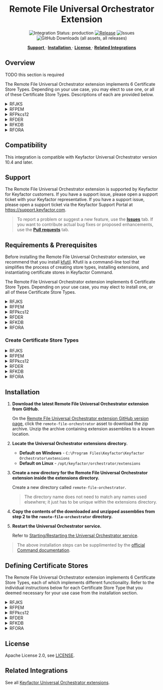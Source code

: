 <h1 align="center" style="border-bottom: none">
    Remote File Universal Orchestrator Extension
</h1>

<p align="center">
  <!-- Badges -->
<img src="https://img.shields.io/badge/integration_status-production-3D1973?style=flat-square" alt="Integration Status: production" />
<a href="https://github.com/Keyfactor/remote-file-orchestrator/releases"><img src="https://img.shields.io/github/v/release/Keyfactor/remote-file-orchestrator?style=flat-square" alt="Release" /></a>
<img src="https://img.shields.io/github/issues/Keyfactor/remote-file-orchestrator?style=flat-square" alt="Issues" />
<img src="https://img.shields.io/github/downloads/Keyfactor/remote-file-orchestrator/total?style=flat-square&label=downloads&color=28B905" alt="GitHub Downloads (all assets, all releases)" />
</p>

<p align="center">
  <!-- TOC -->
  <a href="#support">
    <b>Support</b>
  </a>
  ·
  <a href="#installation">
    <b>Installation</b>
  </a>
  ·
  <a href="#license">
    <b>License</b>
  </a>
  ·
  <a href="https://github.com/orgs/Keyfactor/repositories?q=orchestrator">
    <b>Related Integrations</b>
  </a>
</p>

## Overview

TODO this section is required

The Remote File Universal Orchestrator extension implements 6 Certificate Store Types. Depending on your use case, you may elect to use one, or all of these Certificate Store Types. Descriptions of each are provided below.

<details><summary>RFJKS</summary>

### RFJKS
The RFJKS store type can be used to manage java keystores of types JKS or PKCS12.  If creating a new java keystore and adding a certificate all via Keyfactor Command, the created java keystore will be of type PKCS12, as java keystores of type JKS have been deprecated as of JDK 9.

Use cases supported:
1. One-to-many trust entries - A trust entry is considered single certificate without a private key in a certificate store.  Each trust entry is identified with a custom alias.
2. One-to-many key entries - One-to-many certificates with private keys and optionally the full certificate chain.  Each certificate identified with a custom alias.
3. A mix of trust and key entries.
</details>

<details><summary>RFPEM</summary>

### RFPEM
The RFPEM store type can be used to manage PEM encoded files.

Use cases supported:
1. Trust stores - A file with one-to-many certificates (no private keys, no certificate chains).
2. Single certificate stores with private key in the file.
3. Single certificate stores with certificate chain and private key in the file.
4. Single certificate stores with private key in an external file.
5. Single certificate stores with certificate chain in the file and private key in an external file

NOTE: PEM stores may only have one private key (internal or external) associated with the store, as only one certificate/chain/private key combination can be stored in a PEM store supported by RFPEM.
</details>

<details><summary>RFPkcs12</summary>

### RFPkcs12
The RFPkcs12 store type can be used to manage any PKCS#12 compliant file format INCLUDING java keystores of type PKCS12.

Use cases supported:
1. One-to-many trust entries - A trust entry is considered single certificate without a private key in a certificate store.  Each trust entry is identified with a custom alias.
2. One-to-many key entries - One-to-many certificates with private keys and optionally the full certificate chain.  Each certificate identified with a custom alias.
3. A mix of trust and key entries.
</details>

<details><summary>RFDER</summary>

### RFDER
The RFORA store type can be used to manage Pkcs12 Oracle Wallets.  Please note that while this should work for Pkcs12 Oracle Wallets installed on both Windows and Linux servers, this has only been tested on wallets installed on Windows.  Please note, when entering the Store Path for an Oracle Wallet in Keyfactor Command, make sure to INCLUDE the eWallet.p12 file name that by convention is the name of the Pkcs12 wallet file that gets created.

Use cases supported:
1. One-to-many trust entries - A trust entry is considered single certificate without a private key in a certificate store.  Each trust entry is identified with a custom alias.
2. One-to-many key entries - One-to-many certificates with private keys and optionally the full certificate chain.  Each certificate identified with a custom alias.
3. A mix of trust and key entries.
</details>

<details><summary>RFKDB</summary>

### RFKDB
The RFKDB store type can be used to manage IBM Key Database Files (KDB) files.  The IBM utility, GSKCAPICMD, is used to read and write certificates from and to the target store and is therefore required to be installed on the server where each KDB certificate store being managed resides, and its location MUST be in the system $Path.

Use cases supported:
1. One-to-many trust entries - A trust entry is considered single certificate without a private key in a certificate store.  Each trust entry is identified with a custom alias.
2. One-to-many key entries - One-to-many certificates with private keys and optionally the full certificate chain.  Each certificate identified with a custom alias.
3. A mix of trust and key entries.
</details>

<details><summary>RFORA</summary>

### RFORA
The RFORA store type can be used to manage Pkcs12 Oracle Wallets.  Please note that while this should work for Pkcs12 Oracle Wallets installed on both Windows and Linux servers, this has only been tested on wallets installed on Windows.  Please note, when entering the Store Path for an Oracle Wallet in Keyfactor Command, make sure to INCLUDE the eWallet.p12 file name that by convention is the name of the Pkcs12 wallet file that gets created.

Use cases supported:
1. One-to-many trust entries - A trust entry is considered single certificate without a private key in a certificate store.  Each trust entry is identified with a custom alias.
2. One-to-many key entries - One-to-many certificates with private keys and optionally the full certificate chain.  Each certificate identified with a custom alias.
3. A mix of trust and key entries.
</details>


## Compatibility

This integration is compatible with Keyfactor Universal Orchestrator version 10.4 and later.

## Support
The Remote File Universal Orchestrator extension is supported by Keyfactor for Keyfactor customers. If you have a support issue, please open a support ticket with your Keyfactor representative. If you have a support issue, please open a support ticket via the Keyfactor Support Portal at https://support.keyfactor.com. 
 
> To report a problem or suggest a new feature, use the **[Issues](../../issues)** tab. If you want to contribute actual bug fixes or proposed enhancements, use the **[Pull requests](../../pulls)** tab.

## Requirements & Prerequisites

Before installing the Remote File Universal Orchestrator extension, we recommend that you install [kfutil](https://github.com/Keyfactor/kfutil). Kfutil is a command-line tool that simplifies the process of creating store types, installing extensions, and instantiating certificate stores in Keyfactor Command.



The Remote File Universal Orchestrator extension implements 6 Certificate Store Types. Depending on your use case, you may elect to install one, or all of these Certificate Store Types.

<details><summary>RFJKS</summary>


TODO Requirements is a required section
</details>

<details><summary>RFPEM</summary>


TODO Requirements is a required section
</details>

<details><summary>RFPkcs12</summary>


TODO Requirements is a required section
</details>

<details><summary>RFDER</summary>


TODO Requirements is a required section
</details>

<details><summary>RFKDB</summary>


TODO Requirements is a required section
</details>

<details><summary>RFORA</summary>


TODO Requirements is a required section
</details>


### Create Certificate Store Types
<details><summary>RFJKS</summary>


* **Create RFJKS using kfutil**:

    ```shell
    # RFJKS
    kfutil store-types create RFJKS
    ```

* **Create RFJKS manually in the Command UI**:
    <details><summary>Create RFJKS manually in the Command UI</summary>

    Create a store type called `RFJKS` with the attributes in the tables below:

    #### Basic Tab
    | Attribute | Value | Description |
    | --------- | ----- | ----- |
    | Name | RFJKS | Display name for the store type (may be customized) |
    | Short Name | RFJKS | Short display name for the store type |
    | Capability | RFJKS | Store type name orchestrator will register with. Check the box to allow entry of value |
    | Supported Job Types (check the box for each) | Add, Discovery, Remove | Job types the extension supports |
    | Supports Add | ✅ | Check the box. Indicates that the Store Type supports Management Add |
    | Supports Remove | ✅ | Check the box. Indicates that the Store Type supports Management Remove |
    | Supports Discovery | ✅ | Check the box. Indicates that the Store Type supports Discovery |
    | Supports Reenrollment |  |  Indicates that the Store Type supports Reenrollment |
    | Supports Create | ✅ | Check the box. Indicates that the Store Type supports store creation |
    | Needs Server | ✅ | Determines if a target server name is required when creating store |
    | Blueprint Allowed |  | Determines if store type may be included in an Orchestrator blueprint |
    | Uses PowerShell |  | Determines if underlying implementation is PowerShell |
    | Requires Store Password | ✅ | Determines if a store password is required when configuring an individual store. |
    | Supports Entry Password |  | Determines if an individual entry within a store can have a password. |

    The Basic tab should look like this:

    ![RFJKS Basic Tab](docsource/images/RFJKS-basic-store-type-dialog.png)

    #### Advanced Tab
    | Attribute | Value | Description |
    | --------- | ----- | ----- |
    | Supports Custom Alias | Required | Determines if an individual entry within a store can have a custom Alias. |
    | Private Key Handling | Optional | This determines if Keyfactor can send the private key associated with a certificate to the store. Required because IIS certificates without private keys would be invalid. |
    | PFX Password Style | Default | 'Default' - PFX password is randomly generated, 'Custom' - PFX password may be specified when the enrollment job is created (Requires the Allow Custom Password application setting to be enabled.) |

    The Advanced tab should look like this:

    ![RFJKS Advanced Tab](docsource/images/RFJKS-advanced-store-type-dialog.png)

    #### Custom Fields Tab
    Custom fields operate at the certificate store level and are used to control how the orchestrator connects to the remote target server containing the certificate store to be managed. The following custom fields should be added to the store type:

    | Name | Display Name | Type | Default Value/Options | Required | Description |
    | ---- | ------------ | ---- | --------------------- | -------- | ----------- |
    | LinuxFilePermissionsOnStoreCreation | Linux File Permissions on Store Creation | String |  |  | The LinuxFilePermissionsOnStoreCreation field should contain a three-digit value between 000 and 777 representing the Linux file permissions to be set for the certificate store upon creation. Example: '600' or '755'. |
    | LinuxFileOwnerOnStoreCreation | Linux File Owner on Store Creation | String |  |  | The LinuxFileOwnerOnStoreCreation field should contain a valid user ID recognized by the destination Linux server, optionally followed by a colon and a group ID if the group owner differs. Example: 'userID' or 'userID:groupID'. |
    | SudoImpersonatingUser | Sudo Impersonating User | String |  |  | The SudoImpersonatingUser field should contain a valid user ID to impersonate using sudo on the destination Linux server. Example: 'impersonatedUserID'. |

    The Custom Fields tab should look like this:

    ![RFJKS Custom Fields Tab](docsource/images/RFJKS-custom-fields-store-type-dialog.png)



    </details>
</details>

<details><summary>RFPEM</summary>


* **Create RFPEM using kfutil**:

    ```shell
    # RFPEM
    kfutil store-types create RFPEM
    ```

* **Create RFPEM manually in the Command UI**:
    <details><summary>Create RFPEM manually in the Command UI</summary>

    Create a store type called `RFPEM` with the attributes in the tables below:

    #### Basic Tab
    | Attribute | Value | Description |
    | --------- | ----- | ----- |
    | Name | RFPEM | Display name for the store type (may be customized) |
    | Short Name | RFPEM | Short display name for the store type |
    | Capability | RFPEM | Store type name orchestrator will register with. Check the box to allow entry of value |
    | Supported Job Types (check the box for each) | Add, Discovery, Remove | Job types the extension supports |
    | Supports Add | ✅ | Check the box. Indicates that the Store Type supports Management Add |
    | Supports Remove | ✅ | Check the box. Indicates that the Store Type supports Management Remove |
    | Supports Discovery | ✅ | Check the box. Indicates that the Store Type supports Discovery |
    | Supports Reenrollment |  |  Indicates that the Store Type supports Reenrollment |
    | Supports Create | ✅ | Check the box. Indicates that the Store Type supports store creation |
    | Needs Server | ✅ | Determines if a target server name is required when creating store |
    | Blueprint Allowed |  | Determines if store type may be included in an Orchestrator blueprint |
    | Uses PowerShell |  | Determines if underlying implementation is PowerShell |
    | Requires Store Password | ✅ | Determines if a store password is required when configuring an individual store. |
    | Supports Entry Password |  | Determines if an individual entry within a store can have a password. |

    The Basic tab should look like this:

    ![RFPEM Basic Tab](docsource/images/RFPEM-basic-store-type-dialog.png)

    #### Advanced Tab
    | Attribute | Value | Description |
    | --------- | ----- | ----- |
    | Supports Custom Alias | Forbidden | Determines if an individual entry within a store can have a custom Alias. |
    | Private Key Handling | Optional | This determines if Keyfactor can send the private key associated with a certificate to the store. Required because IIS certificates without private keys would be invalid. |
    | PFX Password Style | Default | 'Default' - PFX password is randomly generated, 'Custom' - PFX password may be specified when the enrollment job is created (Requires the Allow Custom Password application setting to be enabled.) |

    The Advanced tab should look like this:

    ![RFPEM Advanced Tab](docsource/images/RFPEM-advanced-store-type-dialog.png)

    #### Custom Fields Tab
    Custom fields operate at the certificate store level and are used to control how the orchestrator connects to the remote target server containing the certificate store to be managed. The following custom fields should be added to the store type:

    | Name | Display Name | Type | Default Value/Options | Required | Description |
    | ---- | ------------ | ---- | --------------------- | -------- | ----------- |
    | LinuxFilePermissionsOnStoreCreation | Linux File Permissions on Store Creation | String |  |  | The LinuxFilePermissionsOnStoreCreation field should contain a three-digit value between 000 and 777 representing the Linux file permissions to be set for the certificate store upon creation. Example: '600' or '755'. |
    | LinuxFileOwnerOnStoreCreation | Linux File Owner on Store Creation | String |  |  | The LinuxFileOwnerOnStoreCreation field should contain a valid user ID recognized by the destination Linux server, optionally followed by a colon and a group ID if the group owner differs. Example: 'userID' or 'userID:groupID'. |
    | SudoImpersonatingUser | Sudo Impersonating User | String |  |  | The SudoImpersonatingUser field should contain a valid user ID to impersonate using sudo on the destination Linux server. Example: 'impersonatedUserID'. |
    | IsTrustStore | Trust Store | Bool | false |  | The IsTrustStore field should contain a boolean value ('true' or 'false') indicating whether the store will be identified as a trust store, which can hold multiple certificates without private keys. Example: 'true' for a trust store or 'false' for a store with a single certificate and private key. |
    | IncludesChain | Store Includes Chain | Bool | false |  | The IncludesChain field should contain a boolean value ('true' or 'false') indicating whether the certificate store includes the full certificate chain along with the end entity certificate. Example: 'true' to include the full chain or 'false' to exclude it. |
    | SeparatePrivateKeyFilePath | Separate Private Key File Location | String |  |  | The SeparatePrivateKeyFilePath field should contain the full path and file name where the separate private key file will be stored if it is to be kept outside the main certificate file. Example: '/path/to/privatekey.pem'. |
    | IsRSAPrivateKey | Is RSA Private Key | Bool | false |  | The IsRSAPrivateKey field should contain a boolean value ('true' or 'false') indicating whether the private key is in PKCS#1 RSA format. Example: 'true' for a PKCS#1 RSA private key or 'false' for a PKCS#8 private key. |
    | IgnorePrivateKeyOnInventory | Ignore Private Key On Inventory | Bool | false |  | The IgnorePrivateKeyOnInventory field should contain a boolean value ('true' or 'false') indicating whether to ignore the private key during inventory, which will make the store inventory-only and return all certificates without private key entries. Example: 'true' to ignore the private key or 'false' to include it. |

    The Custom Fields tab should look like this:

    ![RFPEM Custom Fields Tab](docsource/images/RFPEM-custom-fields-store-type-dialog.png)



    </details>
</details>

<details><summary>RFPkcs12</summary>


* **Create RFPkcs12 using kfutil**:

    ```shell
    # RFPkcs12
    kfutil store-types create RFPkcs12
    ```

* **Create RFPkcs12 manually in the Command UI**:
    <details><summary>Create RFPkcs12 manually in the Command UI</summary>

    Create a store type called `RFPkcs12` with the attributes in the tables below:

    #### Basic Tab
    | Attribute | Value | Description |
    | --------- | ----- | ----- |
    | Name | RFPkcs12 | Display name for the store type (may be customized) |
    | Short Name | RFPkcs12 | Short display name for the store type |
    | Capability | RFPkcs12 | Store type name orchestrator will register with. Check the box to allow entry of value |
    | Supported Job Types (check the box for each) | Add, Discovery, Remove | Job types the extension supports |
    | Supports Add | ✅ | Check the box. Indicates that the Store Type supports Management Add |
    | Supports Remove | ✅ | Check the box. Indicates that the Store Type supports Management Remove |
    | Supports Discovery | ✅ | Check the box. Indicates that the Store Type supports Discovery |
    | Supports Reenrollment |  |  Indicates that the Store Type supports Reenrollment |
    | Supports Create | ✅ | Check the box. Indicates that the Store Type supports store creation |
    | Needs Server | ✅ | Determines if a target server name is required when creating store |
    | Blueprint Allowed |  | Determines if store type may be included in an Orchestrator blueprint |
    | Uses PowerShell |  | Determines if underlying implementation is PowerShell |
    | Requires Store Password | ✅ | Determines if a store password is required when configuring an individual store. |
    | Supports Entry Password |  | Determines if an individual entry within a store can have a password. |

    The Basic tab should look like this:

    ![RFPkcs12 Basic Tab](docsource/images/RFPkcs12-basic-store-type-dialog.png)

    #### Advanced Tab
    | Attribute | Value | Description |
    | --------- | ----- | ----- |
    | Supports Custom Alias | Required | Determines if an individual entry within a store can have a custom Alias. |
    | Private Key Handling | Optional | This determines if Keyfactor can send the private key associated with a certificate to the store. Required because IIS certificates without private keys would be invalid. |
    | PFX Password Style | Default | 'Default' - PFX password is randomly generated, 'Custom' - PFX password may be specified when the enrollment job is created (Requires the Allow Custom Password application setting to be enabled.) |

    The Advanced tab should look like this:

    ![RFPkcs12 Advanced Tab](docsource/images/RFPkcs12-advanced-store-type-dialog.png)

    #### Custom Fields Tab
    Custom fields operate at the certificate store level and are used to control how the orchestrator connects to the remote target server containing the certificate store to be managed. The following custom fields should be added to the store type:

    | Name | Display Name | Type | Default Value/Options | Required | Description |
    | ---- | ------------ | ---- | --------------------- | -------- | ----------- |
    | LinuxFilePermissionsOnStoreCreation | Linux File Permissions on Store Creation | String |  |  | The LinuxFilePermissionsOnStoreCreation field should contain a three-digit value between 000 and 777 representing the Linux file permissions to be set for the certificate store upon creation. Example: '600' or '755'. |
    | LinuxFileOwnerOnStoreCreation | Linux File Owner on Store Creation | String |  |  | The LinuxFileOwnerOnStoreCreation field should contain a valid user ID recognized by the destination Linux server, optionally followed by a colon and a group ID if the group owner differs. Example: 'userID' or 'userID:groupID'. |
    | SudoImpersonatingUser | Sudo Impersonating User | String |  |  | The SudoImpersonatingUser field should contain a valid user ID to impersonate using sudo on the destination Linux server. Example: 'impersonatedUserID'. |

    The Custom Fields tab should look like this:

    ![RFPkcs12 Custom Fields Tab](docsource/images/RFPkcs12-custom-fields-store-type-dialog.png)



    </details>
</details>

<details><summary>RFDER</summary>


* **Create RFDER using kfutil**:

    ```shell
    # RFDER
    kfutil store-types create RFDER
    ```

* **Create RFDER manually in the Command UI**:
    <details><summary>Create RFDER manually in the Command UI</summary>

    Create a store type called `RFDER` with the attributes in the tables below:

    #### Basic Tab
    | Attribute | Value | Description |
    | --------- | ----- | ----- |
    | Name | RFDER | Display name for the store type (may be customized) |
    | Short Name | RFDER | Short display name for the store type |
    | Capability | RFDER | Store type name orchestrator will register with. Check the box to allow entry of value |
    | Supported Job Types (check the box for each) | Add, Discovery, Remove | Job types the extension supports |
    | Supports Add | ✅ | Check the box. Indicates that the Store Type supports Management Add |
    | Supports Remove | ✅ | Check the box. Indicates that the Store Type supports Management Remove |
    | Supports Discovery | ✅ | Check the box. Indicates that the Store Type supports Discovery |
    | Supports Reenrollment |  |  Indicates that the Store Type supports Reenrollment |
    | Supports Create | ✅ | Check the box. Indicates that the Store Type supports store creation |
    | Needs Server | ✅ | Determines if a target server name is required when creating store |
    | Blueprint Allowed |  | Determines if store type may be included in an Orchestrator blueprint |
    | Uses PowerShell |  | Determines if underlying implementation is PowerShell |
    | Requires Store Password | ✅ | Determines if a store password is required when configuring an individual store. |
    | Supports Entry Password |  | Determines if an individual entry within a store can have a password. |

    The Basic tab should look like this:

    ![RFDER Basic Tab](docsource/images/RFDER-basic-store-type-dialog.png)

    #### Advanced Tab
    | Attribute | Value | Description |
    | --------- | ----- | ----- |
    | Supports Custom Alias | Forbidden | Determines if an individual entry within a store can have a custom Alias. |
    | Private Key Handling | Optional | This determines if Keyfactor can send the private key associated with a certificate to the store. Required because IIS certificates without private keys would be invalid. |
    | PFX Password Style | Default | 'Default' - PFX password is randomly generated, 'Custom' - PFX password may be specified when the enrollment job is created (Requires the Allow Custom Password application setting to be enabled.) |

    The Advanced tab should look like this:

    ![RFDER Advanced Tab](docsource/images/RFDER-advanced-store-type-dialog.png)

    #### Custom Fields Tab
    Custom fields operate at the certificate store level and are used to control how the orchestrator connects to the remote target server containing the certificate store to be managed. The following custom fields should be added to the store type:

    | Name | Display Name | Type | Default Value/Options | Required | Description |
    | ---- | ------------ | ---- | --------------------- | -------- | ----------- |
    | LinuxFilePermissionsOnStoreCreation | Linux File Permissions on Store Creation | String |  |  | The LinuxFilePermissionsOnStoreCreation field should contain a three-digit value between 000 and 777 representing the Linux file permissions to be set for the certificate store upon creation. Example: '600' or '755'. |
    | LinuxFileOwnerOnStoreCreation | Linux File Owner on Store Creation | String |  |  | The LinuxFileOwnerOnStoreCreation field should contain a valid user ID recognized by the destination Linux server, optionally followed by a colon and a group ID if the group owner differs. Example: 'userID' or 'userID:groupID'. |
    | SudoImpersonatingUser | Sudo Impersonating User | String |  |  | The SudoImpersonatingUser field should contain a valid user ID to impersonate using sudo on the destination Linux server. Example: 'impersonatedUserID'. |
    | SeparatePrivateKeyFilePath | Separate Private Key File Location | String |  |  | The SeparatePrivateKeyFilePath field should contain the full path and file name where the separate private key file will be stored if it is to be kept outside the main certificate file. Example: '/path/to/privatekey.der'. |

    The Custom Fields tab should look like this:

    ![RFDER Custom Fields Tab](docsource/images/RFDER-custom-fields-store-type-dialog.png)



    </details>
</details>

<details><summary>RFKDB</summary>


* **Create RFKDB using kfutil**:

    ```shell
    # RFKDB
    kfutil store-types create RFKDB
    ```

* **Create RFKDB manually in the Command UI**:
    <details><summary>Create RFKDB manually in the Command UI</summary>

    Create a store type called `RFKDB` with the attributes in the tables below:

    #### Basic Tab
    | Attribute | Value | Description |
    | --------- | ----- | ----- |
    | Name | RFKDB | Display name for the store type (may be customized) |
    | Short Name | RFKDB | Short display name for the store type |
    | Capability | RFKDB | Store type name orchestrator will register with. Check the box to allow entry of value |
    | Supported Job Types (check the box for each) | Add, Discovery, Remove | Job types the extension supports |
    | Supports Add | ✅ | Check the box. Indicates that the Store Type supports Management Add |
    | Supports Remove | ✅ | Check the box. Indicates that the Store Type supports Management Remove |
    | Supports Discovery | ✅ | Check the box. Indicates that the Store Type supports Discovery |
    | Supports Reenrollment |  |  Indicates that the Store Type supports Reenrollment |
    | Supports Create | ✅ | Check the box. Indicates that the Store Type supports store creation |
    | Needs Server | ✅ | Determines if a target server name is required when creating store |
    | Blueprint Allowed |  | Determines if store type may be included in an Orchestrator blueprint |
    | Uses PowerShell |  | Determines if underlying implementation is PowerShell |
    | Requires Store Password | ✅ | Determines if a store password is required when configuring an individual store. |
    | Supports Entry Password |  | Determines if an individual entry within a store can have a password. |

    The Basic tab should look like this:

    ![RFKDB Basic Tab](docsource/images/RFKDB-basic-store-type-dialog.png)

    #### Advanced Tab
    | Attribute | Value | Description |
    | --------- | ----- | ----- |
    | Supports Custom Alias | Required | Determines if an individual entry within a store can have a custom Alias. |
    | Private Key Handling | Optional | This determines if Keyfactor can send the private key associated with a certificate to the store. Required because IIS certificates without private keys would be invalid. |
    | PFX Password Style | Default | 'Default' - PFX password is randomly generated, 'Custom' - PFX password may be specified when the enrollment job is created (Requires the Allow Custom Password application setting to be enabled.) |

    The Advanced tab should look like this:

    ![RFKDB Advanced Tab](docsource/images/RFKDB-advanced-store-type-dialog.png)

    #### Custom Fields Tab
    Custom fields operate at the certificate store level and are used to control how the orchestrator connects to the remote target server containing the certificate store to be managed. The following custom fields should be added to the store type:

    | Name | Display Name | Type | Default Value/Options | Required | Description |
    | ---- | ------------ | ---- | --------------------- | -------- | ----------- |
    | LinuxFilePermissionsOnStoreCreation | Linux File Permissions on Store Creation | String |  |  | The LinuxFilePermissionsOnStoreCreation field should contain a three-digit value between 000 and 777 representing the Linux file permissions to be set for the certificate store upon creation. Example: '600' or '755'. |
    | LinuxFileOwnerOnStoreCreation | Linux File Owner on Store Creation | String |  |  | The LinuxFileOwnerOnStoreCreation field should contain a valid user ID recognized by the destination Linux server, optionally followed by a colon and a group ID if the group owner differs. Example: 'userID' or 'userID:groupID'. |
    | SudoImpersonatingUser | Sudo Impersonating User | String |  |  | The SudoImpersonatingUser field should contain a valid user ID to impersonate using sudo on the destination Linux server. Example: 'impersonatedUserID'. |

    The Custom Fields tab should look like this:

    ![RFKDB Custom Fields Tab](docsource/images/RFKDB-custom-fields-store-type-dialog.png)



    </details>
</details>

<details><summary>RFORA</summary>


* **Create RFORA using kfutil**:

    ```shell
    # RFORA
    kfutil store-types create RFORA
    ```

* **Create RFORA manually in the Command UI**:
    <details><summary>Create RFORA manually in the Command UI</summary>

    Create a store type called `RFORA` with the attributes in the tables below:

    #### Basic Tab
    | Attribute | Value | Description |
    | --------- | ----- | ----- |
    | Name | RFORA | Display name for the store type (may be customized) |
    | Short Name | RFORA | Short display name for the store type |
    | Capability | RFORA | Store type name orchestrator will register with. Check the box to allow entry of value |
    | Supported Job Types (check the box for each) | Add, Discovery, Remove | Job types the extension supports |
    | Supports Add | ✅ | Check the box. Indicates that the Store Type supports Management Add |
    | Supports Remove | ✅ | Check the box. Indicates that the Store Type supports Management Remove |
    | Supports Discovery | ✅ | Check the box. Indicates that the Store Type supports Discovery |
    | Supports Reenrollment |  |  Indicates that the Store Type supports Reenrollment |
    | Supports Create | ✅ | Check the box. Indicates that the Store Type supports store creation |
    | Needs Server | ✅ | Determines if a target server name is required when creating store |
    | Blueprint Allowed |  | Determines if store type may be included in an Orchestrator blueprint |
    | Uses PowerShell |  | Determines if underlying implementation is PowerShell |
    | Requires Store Password | ✅ | Determines if a store password is required when configuring an individual store. |
    | Supports Entry Password |  | Determines if an individual entry within a store can have a password. |

    The Basic tab should look like this:

    ![RFORA Basic Tab](docsource/images/RFORA-basic-store-type-dialog.png)

    #### Advanced Tab
    | Attribute | Value | Description |
    | --------- | ----- | ----- |
    | Supports Custom Alias | Required | Determines if an individual entry within a store can have a custom Alias. |
    | Private Key Handling | Optional | This determines if Keyfactor can send the private key associated with a certificate to the store. Required because IIS certificates without private keys would be invalid. |
    | PFX Password Style | Default | 'Default' - PFX password is randomly generated, 'Custom' - PFX password may be specified when the enrollment job is created (Requires the Allow Custom Password application setting to be enabled.) |

    The Advanced tab should look like this:

    ![RFORA Advanced Tab](docsource/images/RFORA-advanced-store-type-dialog.png)

    #### Custom Fields Tab
    Custom fields operate at the certificate store level and are used to control how the orchestrator connects to the remote target server containing the certificate store to be managed. The following custom fields should be added to the store type:

    | Name | Display Name | Type | Default Value/Options | Required | Description |
    | ---- | ------------ | ---- | --------------------- | -------- | ----------- |
    | LinuxFilePermissionsOnStoreCreation | Linux File Permissions on Store Creation | String |  |  | The LinuxFilePermissionsOnStoreCreation field should contain a three-digit value between 000 and 777 representing the Linux file permissions to be set for the certificate store upon creation. Example: '600' or '755'. |
    | LinuxFileOwnerOnStoreCreation | Linux File Owner on Store Creation | String |  |  | The LinuxFileOwnerOnStoreCreation field should contain a valid user ID recognized by the destination Linux server, optionally followed by a colon and a group ID if the group owner differs. Example: 'userID' or 'userID:groupID'. |
    | SudoImpersonatingUser | Sudo Impersonating User | String |  |  | The SudoImpersonatingUser field should contain a valid user ID to impersonate using sudo on the destination Linux server. Example: 'impersonatedUserID'. |
    | WorkFolder | Location to use for creation/removal of work files | String |  | ✅ | The WorkFolder field should contain the path on the managed server where temporary work files can be created, modified, and deleted during Inventory and Management jobs. Example: '/path/to/workfolder'. |

    The Custom Fields tab should look like this:

    ![RFORA Custom Fields Tab](docsource/images/RFORA-custom-fields-store-type-dialog.png)



    </details>
</details>


## Installation

1. **Download the latest Remote File Universal Orchestrator extension from GitHub.** 

    On the [Remote File Universal Orchestrator extension GitHub version page](https://github.com/Keyfactor/remote-file-orchestrator/releases/latest), click the `remote-file-orchestrator` asset to download the zip archive. Unzip the archive containing extension assemblies to a known location.

2. **Locate the Universal Orchestrator extensions directory.**

    * **Default on Windows** - `C:\Program Files\Keyfactor\Keyfactor Orchestrator\extensions`
    * **Default on Linux** - `/opt/keyfactor/orchestrator/extensions`
    
3. **Create a new directory for the Remote File Universal Orchestrator extension inside the extensions directory.**
        
    Create a new directory called `remote-file-orchestrator`.
    > The directory name does not need to match any names used elsewhere; it just has to be unique within the extensions directory.

4. **Copy the contents of the downloaded and unzipped assemblies from __step 2__ to the `remote-file-orchestrator` directory.**

5. **Restart the Universal Orchestrator service.**

    Refer to [Starting/Restarting the Universal Orchestrator service](https://software.keyfactor.com/Core-OnPrem/Current/Content/InstallingAgents/NetCoreOrchestrator/StarttheService.htm).



> The above installation steps can be supplimented by the [official Command documentation](https://software.keyfactor.com/Core-OnPrem/Current/Content/InstallingAgents/NetCoreOrchestrator/CustomExtensions.htm?Highlight=extensions).



## Defining Certificate Stores

The Remote File Universal Orchestrator extension implements 6 Certificate Store Types, each of which implements different functionality. Refer to the individual instructions below for each Certificate Store Type that you deemed necessary for your use case from the installation section.

<details><summary>RFJKS</summary>


* **Manually with the Command UI**

    <details><summary>Create Certificate Stores manually in the UI</summary>

    1. **Navigate to the _Certificate Stores_ page in Keyfactor Command.**

        Log into Keyfactor Command, toggle the _Locations_ dropdown, and click _Certificate Stores_.

    2. **Add a Certificate Store.**

        Click the Add button to add a new Certificate Store. Use the table below to populate the **Attributes** in the **Add** form.
        | Attribute | Description | Attribute is PAM Eligible |
        | --------- | ----------- | ------------------------- |
        | Category | Select "RFJKS" or the customized certificate store name from the previous step. | |
        | Container | Optional container to associate certificate store with. | |
        | Client Machine | The IP address or DNS of the server hosting the certificate store.  For more information, see [Client Machine ](#client-machine-instructions) | |
        | Store Path | The full path and file name, including file extension if one exists where the certificate store file is located.  For Linux orchestrated servers, StorePath will begin with a forward slash (i.e. /folder/path/storename.ext).  For Windows orchestrated servers, it should begin with a drive letter (i.e. c:\folder\path\storename.ext). | |
        | Orchestrator | Select an approved orchestrator capable of managing `RFJKS` certificates. Specifically, one with the `RFJKS` capability. | |
        | LinuxFilePermissionsOnStoreCreation | The LinuxFilePermissionsOnStoreCreation field should contain a three-digit value between 000 and 777 representing the Linux file permissions to be set for the certificate store upon creation. Example: '600' or '755'. |  |
        | LinuxFileOwnerOnStoreCreation | The LinuxFileOwnerOnStoreCreation field should contain a valid user ID recognized by the destination Linux server, optionally followed by a colon and a group ID if the group owner differs. Example: 'userID' or 'userID:groupID'. |  |
        | SudoImpersonatingUser | The SudoImpersonatingUser field should contain a valid user ID to impersonate using sudo on the destination Linux server. Example: 'impersonatedUserID'. |  |

    </details>

* **Using kfutil**
    
    <details><summary>Create Certificate Stores with kfutil</summary>
    
    1. **Generate a CSV template for the RFJKS certificate store**

        ```shell
        kfutil stores import generate-template --store-type-name RFJKS --outpath RFJKS.csv
        ```
    2. **Populate the generated CSV file**

        Open the CSV file, and reference the table below to populate parameters for each **Attribute**.
        | Attribute | Description | Attribute is PAM Eligible |
        | --------- | ----------- | ------------------------- |
        | Category | Select "RFJKS" or the customized certificate store name from the previous step. | |
        | Container | Optional container to associate certificate store with. | |
        | Client Machine | The IP address or DNS of the server hosting the certificate store.  For more information, see [Client Machine ](#client-machine-instructions) | |
        | Store Path | The full path and file name, including file extension if one exists where the certificate store file is located.  For Linux orchestrated servers, StorePath will begin with a forward slash (i.e. /folder/path/storename.ext).  For Windows orchestrated servers, it should begin with a drive letter (i.e. c:\folder\path\storename.ext). | |
        | Orchestrator | Select an approved orchestrator capable of managing `RFJKS` certificates. Specifically, one with the `RFJKS` capability. | |
        | LinuxFilePermissionsOnStoreCreation | The LinuxFilePermissionsOnStoreCreation field should contain a three-digit value between 000 and 777 representing the Linux file permissions to be set for the certificate store upon creation. Example: '600' or '755'. |  |
        | LinuxFileOwnerOnStoreCreation | The LinuxFileOwnerOnStoreCreation field should contain a valid user ID recognized by the destination Linux server, optionally followed by a colon and a group ID if the group owner differs. Example: 'userID' or 'userID:groupID'. |  |
        | SudoImpersonatingUser | The SudoImpersonatingUser field should contain a valid user ID to impersonate using sudo on the destination Linux server. Example: 'impersonatedUserID'. |  |

    3. **Import the CSV file to create the certificate stores** 

        ```shell
        kfutil stores import csv --store-type-name RFJKS --file RFJKS.csv
        ```
    </details>

> The content in this section can be supplimented by the [official Command documentation](https://software.keyfactor.com/Core-OnPrem/Current/Content/ReferenceGuide/Certificate%20Stores.htm?Highlight=certificate%20store).


</details>

<details><summary>RFPEM</summary>


* **Manually with the Command UI**

    <details><summary>Create Certificate Stores manually in the UI</summary>

    1. **Navigate to the _Certificate Stores_ page in Keyfactor Command.**

        Log into Keyfactor Command, toggle the _Locations_ dropdown, and click _Certificate Stores_.

    2. **Add a Certificate Store.**

        Click the Add button to add a new Certificate Store. Use the table below to populate the **Attributes** in the **Add** form.
        | Attribute | Description | Attribute is PAM Eligible |
        | --------- | ----------- | ------------------------- |
        | Category | Select "RFPEM" or the customized certificate store name from the previous step. | |
        | Container | Optional container to associate certificate store with. | |
        | Client Machine | The Client Machine field should contain the DNS name or IP address of the remote orchestrated server for Linux orchestrated servers, formatted as a URL (protocol://dns-or-ip:port) for Windows orchestrated servers, or '1.1.1.1|LocalMachine' for local agents. Example: 'https://myserver.mydomain.com:5986' or '1.1.1.1|LocalMachine' for local access. | |
        | Store Path | The Store Path field should contain the full path and file name, including file extension if applicable, beginning with a forward slash (/) for Linux orchestrated servers or a drive letter (i.e., c:\folder\path\storename.ext) for Windows orchestrated servers. Example: '/folder/path/storename.pem' or 'c:\folder\path\storename.pem'. | |
        | Orchestrator | Select an approved orchestrator capable of managing `RFPEM` certificates. Specifically, one with the `RFPEM` capability. | |
        | LinuxFilePermissionsOnStoreCreation | The LinuxFilePermissionsOnStoreCreation field should contain a three-digit value between 000 and 777 representing the Linux file permissions to be set for the certificate store upon creation. Example: '600' or '755'. |  |
        | LinuxFileOwnerOnStoreCreation | The LinuxFileOwnerOnStoreCreation field should contain a valid user ID recognized by the destination Linux server, optionally followed by a colon and a group ID if the group owner differs. Example: 'userID' or 'userID:groupID'. |  |
        | SudoImpersonatingUser | The SudoImpersonatingUser field should contain a valid user ID to impersonate using sudo on the destination Linux server. Example: 'impersonatedUserID'. |  |
        | IsTrustStore | The IsTrustStore field should contain a boolean value ('true' or 'false') indicating whether the store will be identified as a trust store, which can hold multiple certificates without private keys. Example: 'true' for a trust store or 'false' for a store with a single certificate and private key. |  |
        | IncludesChain | The IncludesChain field should contain a boolean value ('true' or 'false') indicating whether the certificate store includes the full certificate chain along with the end entity certificate. Example: 'true' to include the full chain or 'false' to exclude it. |  |
        | SeparatePrivateKeyFilePath | The SeparatePrivateKeyFilePath field should contain the full path and file name where the separate private key file will be stored if it is to be kept outside the main certificate file. Example: '/path/to/privatekey.pem'. |  |
        | IsRSAPrivateKey | The IsRSAPrivateKey field should contain a boolean value ('true' or 'false') indicating whether the private key is in PKCS#1 RSA format. Example: 'true' for a PKCS#1 RSA private key or 'false' for a PKCS#8 private key. |  |
        | IgnorePrivateKeyOnInventory | The IgnorePrivateKeyOnInventory field should contain a boolean value ('true' or 'false') indicating whether to ignore the private key during inventory, which will make the store inventory-only and return all certificates without private key entries. Example: 'true' to ignore the private key or 'false' to include it. |  |

    </details>

* **Using kfutil**
    
    <details><summary>Create Certificate Stores with kfutil</summary>
    
    1. **Generate a CSV template for the RFPEM certificate store**

        ```shell
        kfutil stores import generate-template --store-type-name RFPEM --outpath RFPEM.csv
        ```
    2. **Populate the generated CSV file**

        Open the CSV file, and reference the table below to populate parameters for each **Attribute**.
        | Attribute | Description | Attribute is PAM Eligible |
        | --------- | ----------- | ------------------------- |
        | Category | Select "RFPEM" or the customized certificate store name from the previous step. | |
        | Container | Optional container to associate certificate store with. | |
        | Client Machine | The Client Machine field should contain the DNS name or IP address of the remote orchestrated server for Linux orchestrated servers, formatted as a URL (protocol://dns-or-ip:port) for Windows orchestrated servers, or '1.1.1.1|LocalMachine' for local agents. Example: 'https://myserver.mydomain.com:5986' or '1.1.1.1|LocalMachine' for local access. | |
        | Store Path | The Store Path field should contain the full path and file name, including file extension if applicable, beginning with a forward slash (/) for Linux orchestrated servers or a drive letter (i.e., c:\folder\path\storename.ext) for Windows orchestrated servers. Example: '/folder/path/storename.pem' or 'c:\folder\path\storename.pem'. | |
        | Orchestrator | Select an approved orchestrator capable of managing `RFPEM` certificates. Specifically, one with the `RFPEM` capability. | |
        | LinuxFilePermissionsOnStoreCreation | The LinuxFilePermissionsOnStoreCreation field should contain a three-digit value between 000 and 777 representing the Linux file permissions to be set for the certificate store upon creation. Example: '600' or '755'. |  |
        | LinuxFileOwnerOnStoreCreation | The LinuxFileOwnerOnStoreCreation field should contain a valid user ID recognized by the destination Linux server, optionally followed by a colon and a group ID if the group owner differs. Example: 'userID' or 'userID:groupID'. |  |
        | SudoImpersonatingUser | The SudoImpersonatingUser field should contain a valid user ID to impersonate using sudo on the destination Linux server. Example: 'impersonatedUserID'. |  |
        | IsTrustStore | The IsTrustStore field should contain a boolean value ('true' or 'false') indicating whether the store will be identified as a trust store, which can hold multiple certificates without private keys. Example: 'true' for a trust store or 'false' for a store with a single certificate and private key. |  |
        | IncludesChain | The IncludesChain field should contain a boolean value ('true' or 'false') indicating whether the certificate store includes the full certificate chain along with the end entity certificate. Example: 'true' to include the full chain or 'false' to exclude it. |  |
        | SeparatePrivateKeyFilePath | The SeparatePrivateKeyFilePath field should contain the full path and file name where the separate private key file will be stored if it is to be kept outside the main certificate file. Example: '/path/to/privatekey.pem'. |  |
        | IsRSAPrivateKey | The IsRSAPrivateKey field should contain a boolean value ('true' or 'false') indicating whether the private key is in PKCS#1 RSA format. Example: 'true' for a PKCS#1 RSA private key or 'false' for a PKCS#8 private key. |  |
        | IgnorePrivateKeyOnInventory | The IgnorePrivateKeyOnInventory field should contain a boolean value ('true' or 'false') indicating whether to ignore the private key during inventory, which will make the store inventory-only and return all certificates without private key entries. Example: 'true' to ignore the private key or 'false' to include it. |  |

    3. **Import the CSV file to create the certificate stores** 

        ```shell
        kfutil stores import csv --store-type-name RFPEM --file RFPEM.csv
        ```
    </details>

> The content in this section can be supplimented by the [official Command documentation](https://software.keyfactor.com/Core-OnPrem/Current/Content/ReferenceGuide/Certificate%20Stores.htm?Highlight=certificate%20store).


</details>

<details><summary>RFPkcs12</summary>


* **Manually with the Command UI**

    <details><summary>Create Certificate Stores manually in the UI</summary>

    1. **Navigate to the _Certificate Stores_ page in Keyfactor Command.**

        Log into Keyfactor Command, toggle the _Locations_ dropdown, and click _Certificate Stores_.

    2. **Add a Certificate Store.**

        Click the Add button to add a new Certificate Store. Use the table below to populate the **Attributes** in the **Add** form.
        | Attribute | Description | Attribute is PAM Eligible |
        | --------- | ----------- | ------------------------- |
        | Category | Select "RFPkcs12" or the customized certificate store name from the previous step. | |
        | Container | Optional container to associate certificate store with. | |
        | Client Machine | The Client Machine field should contain the DNS name or IP address of the remote orchestrated server for Linux orchestrated servers, formatted as a URL (protocol://dns-or-ip:port) for Windows orchestrated servers, or '1.1.1.1|LocalMachine' for local agents. Example: 'https://myserver.mydomain.com:5986' or '1.1.1.1|LocalMachine' for local access. | |
        | Store Path | The Store Path field should contain the full path and file name, including file extension if applicable, beginning with a forward slash (/) for Linux orchestrated servers or a drive letter (i.e., c:\folder\path\storename.p12) for Windows orchestrated servers. Example: '/folder/path/storename.p12' or 'c:\folder\path\storename.p12'. | |
        | Orchestrator | Select an approved orchestrator capable of managing `RFPkcs12` certificates. Specifically, one with the `RFPkcs12` capability. | |
        | LinuxFilePermissionsOnStoreCreation | The LinuxFilePermissionsOnStoreCreation field should contain a three-digit value between 000 and 777 representing the Linux file permissions to be set for the certificate store upon creation. Example: '600' or '755'. |  |
        | LinuxFileOwnerOnStoreCreation | The LinuxFileOwnerOnStoreCreation field should contain a valid user ID recognized by the destination Linux server, optionally followed by a colon and a group ID if the group owner differs. Example: 'userID' or 'userID:groupID'. |  |
        | SudoImpersonatingUser | The SudoImpersonatingUser field should contain a valid user ID to impersonate using sudo on the destination Linux server. Example: 'impersonatedUserID'. |  |

    </details>

* **Using kfutil**
    
    <details><summary>Create Certificate Stores with kfutil</summary>
    
    1. **Generate a CSV template for the RFPkcs12 certificate store**

        ```shell
        kfutil stores import generate-template --store-type-name RFPkcs12 --outpath RFPkcs12.csv
        ```
    2. **Populate the generated CSV file**

        Open the CSV file, and reference the table below to populate parameters for each **Attribute**.
        | Attribute | Description | Attribute is PAM Eligible |
        | --------- | ----------- | ------------------------- |
        | Category | Select "RFPkcs12" or the customized certificate store name from the previous step. | |
        | Container | Optional container to associate certificate store with. | |
        | Client Machine | The Client Machine field should contain the DNS name or IP address of the remote orchestrated server for Linux orchestrated servers, formatted as a URL (protocol://dns-or-ip:port) for Windows orchestrated servers, or '1.1.1.1|LocalMachine' for local agents. Example: 'https://myserver.mydomain.com:5986' or '1.1.1.1|LocalMachine' for local access. | |
        | Store Path | The Store Path field should contain the full path and file name, including file extension if applicable, beginning with a forward slash (/) for Linux orchestrated servers or a drive letter (i.e., c:\folder\path\storename.p12) for Windows orchestrated servers. Example: '/folder/path/storename.p12' or 'c:\folder\path\storename.p12'. | |
        | Orchestrator | Select an approved orchestrator capable of managing `RFPkcs12` certificates. Specifically, one with the `RFPkcs12` capability. | |
        | LinuxFilePermissionsOnStoreCreation | The LinuxFilePermissionsOnStoreCreation field should contain a three-digit value between 000 and 777 representing the Linux file permissions to be set for the certificate store upon creation. Example: '600' or '755'. |  |
        | LinuxFileOwnerOnStoreCreation | The LinuxFileOwnerOnStoreCreation field should contain a valid user ID recognized by the destination Linux server, optionally followed by a colon and a group ID if the group owner differs. Example: 'userID' or 'userID:groupID'. |  |
        | SudoImpersonatingUser | The SudoImpersonatingUser field should contain a valid user ID to impersonate using sudo on the destination Linux server. Example: 'impersonatedUserID'. |  |

    3. **Import the CSV file to create the certificate stores** 

        ```shell
        kfutil stores import csv --store-type-name RFPkcs12 --file RFPkcs12.csv
        ```
    </details>

> The content in this section can be supplimented by the [official Command documentation](https://software.keyfactor.com/Core-OnPrem/Current/Content/ReferenceGuide/Certificate%20Stores.htm?Highlight=certificate%20store).


</details>

<details><summary>RFDER</summary>


* **Manually with the Command UI**

    <details><summary>Create Certificate Stores manually in the UI</summary>

    1. **Navigate to the _Certificate Stores_ page in Keyfactor Command.**

        Log into Keyfactor Command, toggle the _Locations_ dropdown, and click _Certificate Stores_.

    2. **Add a Certificate Store.**

        Click the Add button to add a new Certificate Store. Use the table below to populate the **Attributes** in the **Add** form.
        | Attribute | Description | Attribute is PAM Eligible |
        | --------- | ----------- | ------------------------- |
        | Category | Select "RFDER" or the customized certificate store name from the previous step. | |
        | Container | Optional container to associate certificate store with. | |
        | Client Machine | The Client Machine field should contain the DNS name or IP address of the remote orchestrated server for Linux orchestrated servers, formatted as a URL (protocol://dns-or-ip:port) for Windows orchestrated servers, or '1.1.1.1|LocalMachine' for local agents. Example: 'https://myserver.mydomain.com:5986' or '1.1.1.1|LocalMachine' for local access. | |
        | Store Path | The Store Path field should contain the full path and file name, including file extension if applicable, beginning with a forward slash (/) for Linux orchestrated servers or a drive letter (i.e., c:\folder\path\storename.der) for Windows orchestrated servers. Example: '/folder/path/storename.der' or 'c:\folder\path\storename.der'. | |
        | Orchestrator | Select an approved orchestrator capable of managing `RFDER` certificates. Specifically, one with the `RFDER` capability. | |
        | LinuxFilePermissionsOnStoreCreation | The LinuxFilePermissionsOnStoreCreation field should contain a three-digit value between 000 and 777 representing the Linux file permissions to be set for the certificate store upon creation. Example: '600' or '755'. |  |
        | LinuxFileOwnerOnStoreCreation | The LinuxFileOwnerOnStoreCreation field should contain a valid user ID recognized by the destination Linux server, optionally followed by a colon and a group ID if the group owner differs. Example: 'userID' or 'userID:groupID'. |  |
        | SudoImpersonatingUser | The SudoImpersonatingUser field should contain a valid user ID to impersonate using sudo on the destination Linux server. Example: 'impersonatedUserID'. |  |
        | SeparatePrivateKeyFilePath | The SeparatePrivateKeyFilePath field should contain the full path and file name where the separate private key file will be stored if it is to be kept outside the main certificate file. Example: '/path/to/privatekey.der'. |  |

    </details>

* **Using kfutil**
    
    <details><summary>Create Certificate Stores with kfutil</summary>
    
    1. **Generate a CSV template for the RFDER certificate store**

        ```shell
        kfutil stores import generate-template --store-type-name RFDER --outpath RFDER.csv
        ```
    2. **Populate the generated CSV file**

        Open the CSV file, and reference the table below to populate parameters for each **Attribute**.
        | Attribute | Description | Attribute is PAM Eligible |
        | --------- | ----------- | ------------------------- |
        | Category | Select "RFDER" or the customized certificate store name from the previous step. | |
        | Container | Optional container to associate certificate store with. | |
        | Client Machine | The Client Machine field should contain the DNS name or IP address of the remote orchestrated server for Linux orchestrated servers, formatted as a URL (protocol://dns-or-ip:port) for Windows orchestrated servers, or '1.1.1.1|LocalMachine' for local agents. Example: 'https://myserver.mydomain.com:5986' or '1.1.1.1|LocalMachine' for local access. | |
        | Store Path | The Store Path field should contain the full path and file name, including file extension if applicable, beginning with a forward slash (/) for Linux orchestrated servers or a drive letter (i.e., c:\folder\path\storename.der) for Windows orchestrated servers. Example: '/folder/path/storename.der' or 'c:\folder\path\storename.der'. | |
        | Orchestrator | Select an approved orchestrator capable of managing `RFDER` certificates. Specifically, one with the `RFDER` capability. | |
        | LinuxFilePermissionsOnStoreCreation | The LinuxFilePermissionsOnStoreCreation field should contain a three-digit value between 000 and 777 representing the Linux file permissions to be set for the certificate store upon creation. Example: '600' or '755'. |  |
        | LinuxFileOwnerOnStoreCreation | The LinuxFileOwnerOnStoreCreation field should contain a valid user ID recognized by the destination Linux server, optionally followed by a colon and a group ID if the group owner differs. Example: 'userID' or 'userID:groupID'. |  |
        | SudoImpersonatingUser | The SudoImpersonatingUser field should contain a valid user ID to impersonate using sudo on the destination Linux server. Example: 'impersonatedUserID'. |  |
        | SeparatePrivateKeyFilePath | The SeparatePrivateKeyFilePath field should contain the full path and file name where the separate private key file will be stored if it is to be kept outside the main certificate file. Example: '/path/to/privatekey.der'. |  |

    3. **Import the CSV file to create the certificate stores** 

        ```shell
        kfutil stores import csv --store-type-name RFDER --file RFDER.csv
        ```
    </details>

> The content in this section can be supplimented by the [official Command documentation](https://software.keyfactor.com/Core-OnPrem/Current/Content/ReferenceGuide/Certificate%20Stores.htm?Highlight=certificate%20store).


</details>

<details><summary>RFKDB</summary>


* **Manually with the Command UI**

    <details><summary>Create Certificate Stores manually in the UI</summary>

    1. **Navigate to the _Certificate Stores_ page in Keyfactor Command.**

        Log into Keyfactor Command, toggle the _Locations_ dropdown, and click _Certificate Stores_.

    2. **Add a Certificate Store.**

        Click the Add button to add a new Certificate Store. Use the table below to populate the **Attributes** in the **Add** form.
        | Attribute | Description | Attribute is PAM Eligible |
        | --------- | ----------- | ------------------------- |
        | Category | Select "RFKDB" or the customized certificate store name from the previous step. | |
        | Container | Optional container to associate certificate store with. | |
        | Client Machine | The Client Machine field should contain the DNS name or IP address of the remote orchestrated server for Linux orchestrated servers, formatted as a URL (protocol://dns-or-ip:port) for Windows orchestrated servers, or '1.1.1.1|LocalMachine' for local agents. Example: 'https://myserver.mydomain.com:5986' or '1.1.1.1|LocalMachine' for local access. | |
        | Store Path | The Store Path field should contain the full path and file name, including file extension if applicable, beginning with a forward slash (/) for Linux orchestrated servers or a drive letter (i.e., c:\folder\path\storename.kdb) for Windows orchestrated servers. Example: '/folder/path/storename.kdb' or 'c:\folder\path\storename.kdb'. | |
        | Orchestrator | Select an approved orchestrator capable of managing `RFKDB` certificates. Specifically, one with the `RFKDB` capability. | |
        | LinuxFilePermissionsOnStoreCreation | The LinuxFilePermissionsOnStoreCreation field should contain a three-digit value between 000 and 777 representing the Linux file permissions to be set for the certificate store upon creation. Example: '600' or '755'. |  |
        | LinuxFileOwnerOnStoreCreation | The LinuxFileOwnerOnStoreCreation field should contain a valid user ID recognized by the destination Linux server, optionally followed by a colon and a group ID if the group owner differs. Example: 'userID' or 'userID:groupID'. |  |
        | SudoImpersonatingUser | The SudoImpersonatingUser field should contain a valid user ID to impersonate using sudo on the destination Linux server. Example: 'impersonatedUserID'. |  |

    </details>

* **Using kfutil**
    
    <details><summary>Create Certificate Stores with kfutil</summary>
    
    1. **Generate a CSV template for the RFKDB certificate store**

        ```shell
        kfutil stores import generate-template --store-type-name RFKDB --outpath RFKDB.csv
        ```
    2. **Populate the generated CSV file**

        Open the CSV file, and reference the table below to populate parameters for each **Attribute**.
        | Attribute | Description | Attribute is PAM Eligible |
        | --------- | ----------- | ------------------------- |
        | Category | Select "RFKDB" or the customized certificate store name from the previous step. | |
        | Container | Optional container to associate certificate store with. | |
        | Client Machine | The Client Machine field should contain the DNS name or IP address of the remote orchestrated server for Linux orchestrated servers, formatted as a URL (protocol://dns-or-ip:port) for Windows orchestrated servers, or '1.1.1.1|LocalMachine' for local agents. Example: 'https://myserver.mydomain.com:5986' or '1.1.1.1|LocalMachine' for local access. | |
        | Store Path | The Store Path field should contain the full path and file name, including file extension if applicable, beginning with a forward slash (/) for Linux orchestrated servers or a drive letter (i.e., c:\folder\path\storename.kdb) for Windows orchestrated servers. Example: '/folder/path/storename.kdb' or 'c:\folder\path\storename.kdb'. | |
        | Orchestrator | Select an approved orchestrator capable of managing `RFKDB` certificates. Specifically, one with the `RFKDB` capability. | |
        | LinuxFilePermissionsOnStoreCreation | The LinuxFilePermissionsOnStoreCreation field should contain a three-digit value between 000 and 777 representing the Linux file permissions to be set for the certificate store upon creation. Example: '600' or '755'. |  |
        | LinuxFileOwnerOnStoreCreation | The LinuxFileOwnerOnStoreCreation field should contain a valid user ID recognized by the destination Linux server, optionally followed by a colon and a group ID if the group owner differs. Example: 'userID' or 'userID:groupID'. |  |
        | SudoImpersonatingUser | The SudoImpersonatingUser field should contain a valid user ID to impersonate using sudo on the destination Linux server. Example: 'impersonatedUserID'. |  |

    3. **Import the CSV file to create the certificate stores** 

        ```shell
        kfutil stores import csv --store-type-name RFKDB --file RFKDB.csv
        ```
    </details>

> The content in this section can be supplimented by the [official Command documentation](https://software.keyfactor.com/Core-OnPrem/Current/Content/ReferenceGuide/Certificate%20Stores.htm?Highlight=certificate%20store).


</details>

<details><summary>RFORA</summary>


* **Manually with the Command UI**

    <details><summary>Create Certificate Stores manually in the UI</summary>

    1. **Navigate to the _Certificate Stores_ page in Keyfactor Command.**

        Log into Keyfactor Command, toggle the _Locations_ dropdown, and click _Certificate Stores_.

    2. **Add a Certificate Store.**

        Click the Add button to add a new Certificate Store. Use the table below to populate the **Attributes** in the **Add** form.
        | Attribute | Description | Attribute is PAM Eligible |
        | --------- | ----------- | ------------------------- |
        | Category | Select "RFORA" or the customized certificate store name from the previous step. | |
        | Container | Optional container to associate certificate store with. | |
        | Client Machine | The Client Machine field should contain the DNS name or IP address of the remote orchestrated server for Linux orchestrated servers, formatted as a URL (protocol://dns-or-ip:port) for Windows orchestrated servers, or '1.1.1.1|LocalMachine' for local agents. Example: 'https://myserver.mydomain.com:5986' or '1.1.1.1|LocalMachine' for local access. | |
        | Store Path | The Store Path field should contain the full path and file name of the Oracle Wallet, including the 'eWallet.p12' file name by convention. Example: '/path/to/eWallet.p12' or 'c:\path\to\eWallet.p12'. | |
        | Orchestrator | Select an approved orchestrator capable of managing `RFORA` certificates. Specifically, one with the `RFORA` capability. | |
        | LinuxFilePermissionsOnStoreCreation | The LinuxFilePermissionsOnStoreCreation field should contain a three-digit value between 000 and 777 representing the Linux file permissions to be set for the certificate store upon creation. Example: '600' or '755'. |  |
        | LinuxFileOwnerOnStoreCreation | The LinuxFileOwnerOnStoreCreation field should contain a valid user ID recognized by the destination Linux server, optionally followed by a colon and a group ID if the group owner differs. Example: 'userID' or 'userID:groupID'. |  |
        | SudoImpersonatingUser | The SudoImpersonatingUser field should contain a valid user ID to impersonate using sudo on the destination Linux server. Example: 'impersonatedUserID'. |  |
        | WorkFolder | The WorkFolder field should contain the path on the managed server where temporary work files can be created, modified, and deleted during Inventory and Management jobs. Example: '/path/to/workfolder'. |  |

    </details>

* **Using kfutil**
    
    <details><summary>Create Certificate Stores with kfutil</summary>
    
    1. **Generate a CSV template for the RFORA certificate store**

        ```shell
        kfutil stores import generate-template --store-type-name RFORA --outpath RFORA.csv
        ```
    2. **Populate the generated CSV file**

        Open the CSV file, and reference the table below to populate parameters for each **Attribute**.
        | Attribute | Description | Attribute is PAM Eligible |
        | --------- | ----------- | ------------------------- |
        | Category | Select "RFORA" or the customized certificate store name from the previous step. | |
        | Container | Optional container to associate certificate store with. | |
        | Client Machine | The Client Machine field should contain the DNS name or IP address of the remote orchestrated server for Linux orchestrated servers, formatted as a URL (protocol://dns-or-ip:port) for Windows orchestrated servers, or '1.1.1.1|LocalMachine' for local agents. Example: 'https://myserver.mydomain.com:5986' or '1.1.1.1|LocalMachine' for local access. | |
        | Store Path | The Store Path field should contain the full path and file name of the Oracle Wallet, including the 'eWallet.p12' file name by convention. Example: '/path/to/eWallet.p12' or 'c:\path\to\eWallet.p12'. | |
        | Orchestrator | Select an approved orchestrator capable of managing `RFORA` certificates. Specifically, one with the `RFORA` capability. | |
        | LinuxFilePermissionsOnStoreCreation | The LinuxFilePermissionsOnStoreCreation field should contain a three-digit value between 000 and 777 representing the Linux file permissions to be set for the certificate store upon creation. Example: '600' or '755'. |  |
        | LinuxFileOwnerOnStoreCreation | The LinuxFileOwnerOnStoreCreation field should contain a valid user ID recognized by the destination Linux server, optionally followed by a colon and a group ID if the group owner differs. Example: 'userID' or 'userID:groupID'. |  |
        | SudoImpersonatingUser | The SudoImpersonatingUser field should contain a valid user ID to impersonate using sudo on the destination Linux server. Example: 'impersonatedUserID'. |  |
        | WorkFolder | The WorkFolder field should contain the path on the managed server where temporary work files can be created, modified, and deleted during Inventory and Management jobs. Example: '/path/to/workfolder'. |  |

    3. **Import the CSV file to create the certificate stores** 

        ```shell
        kfutil stores import csv --store-type-name RFORA --file RFORA.csv
        ```
    </details>

> The content in this section can be supplimented by the [official Command documentation](https://software.keyfactor.com/Core-OnPrem/Current/Content/ReferenceGuide/Certificate%20Stores.htm?Highlight=certificate%20store).


</details>


## License

Apache License 2.0, see [LICENSE](LICENSE).

## Related Integrations

See all [Keyfactor Universal Orchestrator extensions](https://github.com/orgs/Keyfactor/repositories?q=orchestrator).
